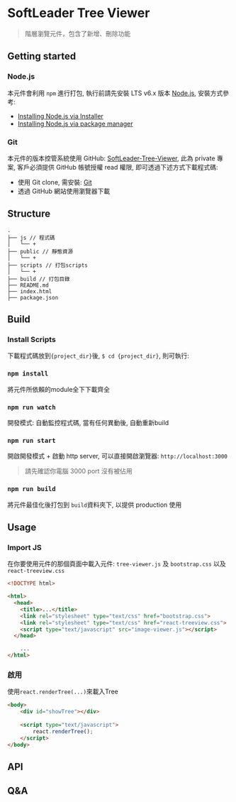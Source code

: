 # SoftLeader Tree Viewer

> 階層瀏覽元件，包含了新增、刪除功能

## Getting started

### Node.js

本元件會利用 `npm` 進行打包, 執行前請先安裝 LTS v6.x 版本 [Node.js](https://nodejs.org/en/), 安裝方式參考:

- [Installing Node.js via Installer](https://nodejs.org/en/download/current/)
- [Installing Node.js via package manager](https://nodejs.org/en/download/package-manager/)

### Git

本元件的版本控管系統使用 GitHub: [SoftLeader-Tree-Viewer](https://github.com/softleader/tree-viewer), 此為 private 專案, 客戶必須提供 GitHub 帳號授權 read 權限, 即可透過下述方式下載程式碼:

- 使用 Git clone, 需安裝: [Git](https://git-scm.com/)
- 透過 GitHub 網站使用瀏覽器下載

## Structure

```
.
├── js // 程式碼
│   └── +
├── public // 靜態資源
│   └── +
├── scripts // 打包scripts
│   └── +
├── build // 打包目錄
├── README.md
├── index.html
├── package.json

```

## Build

### Install Scripts

下載程式碼放到`{project_dir}`後, `$ cd {project_dir}`, 則可執行:

### `npm install`

將元件所依賴的module全下下載齊全

### `npm run watch`

開發模式: 自動監控程式碼, 當有任何異動後, 自動重新build

### `npm run start`

開啟開發模式 + 啟動 http server, 可以直接開啟瀏覽器: `http://localhost:3000`

> 請先確認你電腦 3000 port 沒有被佔用

### `npm run build`

將元件最佳化後打包到 `build`資料夾下, 以提供 production 使用

## Usage

### Import JS

在你要使用元件的那個頁面中載入元件: `tree-viewer.js` 及 `bootstrap.css` 以及 `react-treeview.css`

```html
<!DOCTYPE html>

<html>
  <head>
    <title>...</title>
    <link rel="stylesheet" type="text/css" href="bootstrap.css">
	<link rel="stylesheet" type="text/css" href="react-treeview.css">
    <script type="text/javascript" src="image-viewer.js"></script>
  </head>

	...
</html>
```

### 啟用 

使用`react.renderTree(...)`來載入Tree

```html
<body>
	<div id="showTree"></div>
	    
	<script type="text/javascript">
		react.renderTree();
	</script>
</body>
```

## API


## Q&A


